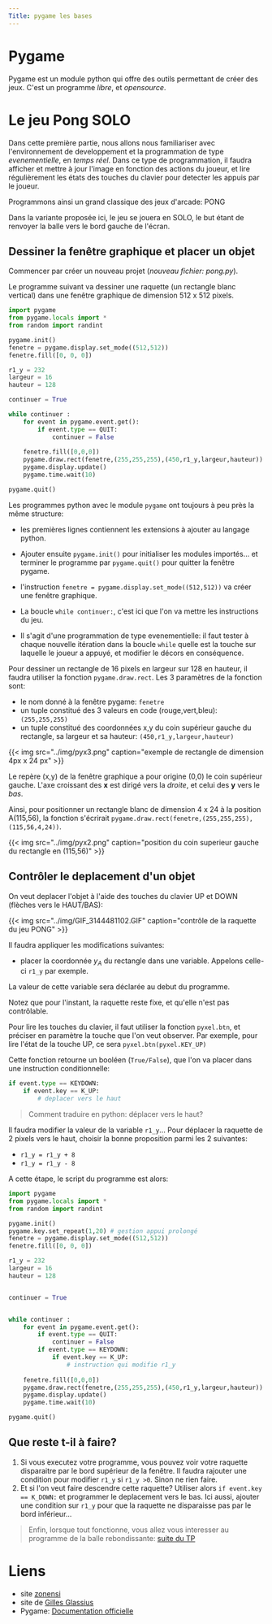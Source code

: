 ```yaml
---
Title: pygame les bases
---
```


# Pygame
Pygame est un module python qui offre des outils permettant de créer des jeux. C'est un programme *libre*, et *opensource*.

# Le jeu Pong SOLO
Dans cette première partie, nous allons nous familiariser avec l'environnement de developpement et la programmation de type *evenementielle*, en *temps réel*. Dans ce type de programmation, il faudra afficher et mettre à jour l'image en fonction des actions du joueur, et lire régulièrement les états des touches du clavier pour detecter les appuis par le joueur.

Programmons ainsi un grand classique des jeux d'arcade: PONG

Dans la variante proposée ici, le jeu se jouera en SOLO, le but étant de renvoyer la balle vers le bord gauche de l'écran. 

## Dessiner la fenêtre graphique et placer un objet
Commencer par créer un nouveau projet (*nouveau fichier: pong.py*). 



Le programme suivant va dessiner une raquette (un rectangle blanc vertical) dans une fenêtre graphique de dimension 512 x 512 pixels.

```python
import pygame
from pygame.locals import *
from random import randint

pygame.init()
fenetre = pygame.display.set_mode((512,512))
fenetre.fill([0, 0, 0])

r1_y = 232
largeur = 16
hauteur = 128

continuer = True

while continuer :
    for event in pygame.event.get():
        if event.type == QUIT:
            continuer = False
    
    fenetre.fill([0,0,0])
    pygame.draw.rect(fenetre,(255,255,255),(450,r1_y,largeur,hauteur))
    pygame.display.update()
    pygame.time.wait(10)

pygame.quit()
```

Les programmes python avec le module `pygame` ont toujours à peu près la même structure:

* les premières lignes contiennent les extensions à ajouter au langage python. 
* Ajouter ensuite `pygame.init()` pour initialiser les modules importés... et terminer le programme par `pygame.quit()` pour quitter la fenêtre pygame.
* l'instruction `fenetre = pygame.display.set_mode((512,512))` va créer une fenêtre graphique.

* La boucle `while continuer:`, c'est ici que l'on va mettre les instructions du jeu. 
* Il s'agit d'une programmation de type evenementielle: il faut tester à chaque nouvelle itération dans la boucle `while` quelle est la touche sur laquelle le joueur a appuyé, et modifier le décors en conséquence.

Pour dessiner un rectangle de 16 pixels en largeur sur 128 en hauteur, il faudra utiliser la fonction `pygame.draw.rect`. Les 3 paramètres de la fonction sont:

* le nom donné à la fenêtre pygame: `fenetre`
* un tuple constitué des 3 valeurs en code (rouge,vert,bleu): `(255,255,255)`
* un tuple constitué des coordonnées x,y du coin supérieur gauche du rectangle, sa largeur et sa hauteur: `(450,r1_y,largeur,hauteur)`





{{< img src="../img/pyx3.png" caption="exemple de rectangle de dimension 4px x 24 px" >}} 


Le repère (x,y) de la fenêtre graphique a pour origine (0,0) le coin supérieur gauche. L'axe croissant des **x** est dirigé vers la *droite*, et celui des **y** vers le *bas*.

Ainsi, pour positionner un rectangle blanc de dimension 4 x 24 à la position A(115,56), la fonction s'écrirait `pygame.draw.rect(fenetre,(255,255,255),(115,56,4,24))`.

{{< img src="../img/pyx2.png" caption="position du coin superieur gauche du rectangle en (115,56)" >}} 


## Contrôler le deplacement d'un objet
On veut deplacer l'objet à l'aide des touches du clavier UP et DOWN (flèches vers le HAUT/BAS):

{{< img src="../img/GIF_3144481102.GIF" caption="contrôle de la raquette du jeu PONG" >}}

Il faudra appliquer les modifications suivantes:

* placer la coordonnée $y_A$ du rectangle dans une variable. Appelons celle-ci `r1_y` par exemple.

La valeur de cette variable sera déclarée au debut du programme.

Notez que pour l'instant, la raquette reste fixe, et qu'elle n'est pas contrôlable.

Pour lire les touches du clavier, il faut utiliser la fonction `pyxel.btn`, et préciser en paramètre la touche que l'on veut observer. Par exemple, pour lire l'état de la touche UP, ce sera `pyxel.btn(pyxel.KEY_UP)`

Cette fonction retourne un booléen (`True/False`), que l'on va placer dans une instruction conditionnelle:

```python
if event.type == KEYDOWN:
    if event.key == K_UP:
        # deplacer vers le haut
```

> Comment traduire en python: déplacer vers le haut?

Il faudra modifier la valeur de la variable `r1_y`... Pour déplacer la raquette de 2 pixels vers le haut, choisir la bonne proposition parmi les 2 suivantes:

* `r1_y = r1_y + 8`
* `r1_y = r1_y - 8`

A cette étape, le script du programme est alors:

```python
import pygame
from pygame.locals import *
from random import randint

pygame.init()
pygame.key.set_repeat(1,20) # gestion appui prolongé
fenetre = pygame.display.set_mode((512,512))
fenetre.fill([0, 0, 0])

r1_y = 232
largeur = 16
hauteur = 128


continuer = True


while continuer :
    for event in pygame.event.get():
        if event.type == QUIT:
            continuer = False
        if event.type == KEYDOWN:
            if event.key == K_UP:
                # instruction qui modifie r1_y
    
    fenetre.fill([0,0,0])
    pygame.draw.rect(fenetre,(255,255,255),(450,r1_y,largeur,hauteur))
    pygame.display.update()
    pygame.time.wait(10)

pygame.quit()
```



## Que reste t-il à faire?
1. Si vous executez votre programme, vous pouvez voir votre raquette disparaitre par le bord supérieur de la fenêtre. Il faudra rajouter une condition pour modifier `r1_y` si `r1_y >0`. Sinon ne rien faire.
2. Et si l'on veut faire descendre cette raquette? Utiliser alors `if event.key == K_DOWN:` et programmer le deplacement vers le bas. Ici aussi, ajouter une condition sur `r1_y` pour que la raquette ne disparaisse pas par le bord inférieur...

> Enfin, lorsque tout fonctionne, vous allez vous interesser au programme de la balle rebondissante: [suite du TP](../pygame_pong_balle)



# Liens
* site [zonensi](https://www.zonensi.fr/Miscellanees/Pygame/Base_pygame/#creation-dune-fenetre-graphique-et-boucle-devenements)
* site de [Gilles Glassius](https://glassus.github.io/terminale_nsi/T2_Programmation/2.1_Programmation_Orientee_Objet/TP/)
* Pygame: [Documentation officielle](https://www.pygame.org/docs/ref/pygame.html)